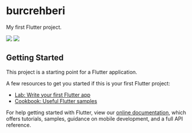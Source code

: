 # burcrehberi

My first Flutter project.

![](https://i.hizliresim.com/dgq5iix.png)
![](https://i.hizliresim.com/bpdd71j.png)

## Getting Started

This project is a starting point for a Flutter application.

A few resources to get you started if this is your first Flutter project:

- [Lab: Write your first Flutter app](https://flutter.dev/docs/get-started/codelab)
- [Cookbook: Useful Flutter samples](https://flutter.dev/docs/cookbook)

For help getting started with Flutter, view our
[online documentation](https://flutter.dev/docs), which offers tutorials,
samples, guidance on mobile development, and a full API reference.
